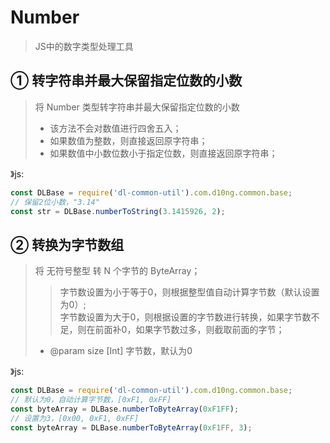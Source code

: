 # Number
> JS中的数字类型处理工具

## ① 转字符串并最大保留指定位数的小数
> 将 Number 类型转字符串并最大保留指定位数的小数
> - 该方法不会对数值进行四舍五入；
> - 如果数值为整数，则直接返回原字符串；
> - 如果数值中小数位数小于指定位数，则直接返回原字符串；

》js:
```js
const DLBase = require('dl-common-util').com.d10ng.common.base;
// 保留2位小数，"3.14"
const str = DLBase.numberToString(3.1415926, 2);
```

## ② 转换为字节数组
> 将 无符号整型 转 N 个字节的 ByteArray；
> > 字节数设置为小于等于0，则根据整型值自动计算字节数（默认设置为0）; \
> > 字节数设置为大于0，则根据设置的字节数进行转换，如果字节数不足，则在前面补0，如果字节数过多，则截取前面的字节；
> - @param size [Int] 字节数，默认为0

》js:
```js
const DLBase = require('dl-common-util').com.d10ng.common.base;
// 默认为0，自动计算字节数，[0xF1, 0xFF]
const byteArray = DLBase.numberToByteArray(0xF1FF);
// 设置为3，[0x00, 0xF1, 0xFF]
const byteArray = DLBase.numberToByteArray(0xF1FF, 3);
```